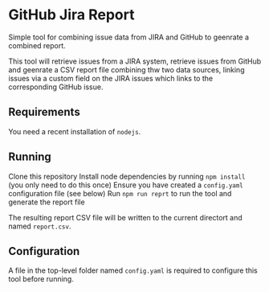 # GitHub Jira Report

Simple tool for combining issue data from JIRA and GitHub to geenrate a combined report.

This tool will retrieve issues from a JIRA system, retrieve issues from GitHub and geenrate a CSV report file combining thw two data sources, linking issues via a custom field on the JIRA issues which links to the corresponding GitHub issue.


## Requirements

You need a recent installation of `nodejs`.

## Running

Clone this repository
Install node dependencies by running `npm install` (you only need to do this once)
Ensure you have created a `config.yaml` configuration file (see below)
Run `npm run reprt` to run the tool and generate the report file

The resulting report CSV file will be written to the current directort and named `report.csv`.

## Configuration

A file in the top-level folder named `config.yaml` is required to configure this tool before running.


